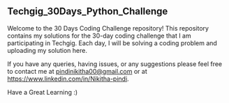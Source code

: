 ## Techgig_30Days_Python_Challenge

Welcome to the 30 Days Coding Challenge repository! This repository contains my solutions for the 30-day coding challenge that I am participating in Techgig. Each day, I will be solving a coding problem and uploading my solution here.

If you have any queries, having issues, or any suggestions please feel free to contact me at pindinikitha00@gmail.com or at https://www.linkedin.com/in/Nikitha-pindi.

Have a Great Learning :)        
                         